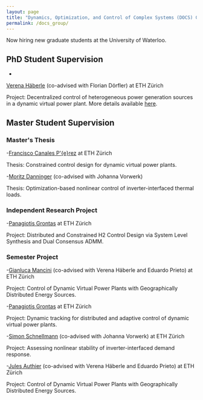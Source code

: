 ```yaml
---
layout: page
title: "Dynamics, Optimization, and Control of Complex Systems (DOCS) Group"
permalink: /docs_group/
---
```


Now hiring new graduate students at the University of Waterloo.

## PhD Student Supervision

-
[Verena Häberle](https://control.ee.ethz.ch/people/profile.verena-haeberle.html)
(co-advised with Florian Dörfler) at ETH Zürich

Project: Decentralized control of heterogeneous power generation sources in a
dynamic virtual power plant. More details available
[here](https://arxiv.org/pdf/2108.00925.pdf).

## Master Student Supervision

### Master's Thesis

-[Francisco Canales P\'{e}rez](https://ch.linkedin.com/in/francisco-canales-perez?trk=public_profile_browsemap) at ETH Zürich

Thesis: Constrained control design for dynamic virtual power plants.

-[Moritz Danninger](https://ch.linkedin.com/in/moritz-danninger-7b9075206) (co-advised with Johanna Vorwerk)

Thesis: Optimization-based nonlinear control of inverter-interfaced thermal
loads.

### Independent Research Project

-[Panagiotis Grontas](https://ch.linkedin.com/in/panagiotis-grontas-4517b0184?challengeId=AQGj7S-mw_btlgAAAYHfkq0WLxcMk423Q8NZ-rU2p4IoMVZrkWTmuFOlRsKO25BmXdayGh1f9ZIt0jItaCAKnKYO7kXFK2Gbww&submissionId=3c190ec8-b3f5-ff16-6ff5-dbe3806d846c&challengeSource=AgEDv5-8G_AKuwAAAYHfktOjudFUdYZAX8KYU8oEUZ3OJnt2ApZn8tKL2TUDuBg&challegeType=AgE9UbE1HZJBSAAAAYHfktOmgi2TI2rsFEUR6JqDpkKhCs8fGk2cXLA&memberId=AgGB5AZOzNSoSQAAAYHfktOpbxIrc9FQOUYhidAUOGkm_gI&recognizeDevice=AgEJIz-VWDEnjwAAAYHfktOsXAXbkflPjJSxE0IE5ZeVw7F0a_h2) at ETH Zürich

Project: Distributed and Constrained H2 Control Design via System Level
Synthesis and Dual Consensus ADMM.

### Semester Project

-[Gianluca Mancini](https://ch.linkedin.com/in/gianluca-mancini-1a2586b2)
(co-advised with Verena Häberle and Eduardo Prieto)
at ETH Zürich

Project: Control of Dynamic Virtual Power Plants with Geographically
Distributed Energy Sources.

-[Panagiotis Grontas](https://ch.linkedin.com/in/panagiotis-grontas-4517b0184?challengeId=AQGj7S-mw_btlgAAAYHfkq0WLxcMk423Q8NZ-rU2p4IoMVZrkWTmuFOlRsKO25BmXdayGh1f9ZIt0jItaCAKnKYO7kXFK2Gbww&submissionId=3c190ec8-b3f5-ff16-6ff5-dbe3806d846c&challengeSource=AgEDv5-8G_AKuwAAAYHfktOjudFUdYZAX8KYU8oEUZ3OJnt2ApZn8tKL2TUDuBg&challegeType=AgE9UbE1HZJBSAAAAYHfktOmgi2TI2rsFEUR6JqDpkKhCs8fGk2cXLA&memberId=AgGB5AZOzNSoSQAAAYHfktOpbxIrc9FQOUYhidAUOGkm_gI&recognizeDevice=AgEJIz-VWDEnjwAAAYHfktOsXAXbkflPjJSxE0IE5ZeVw7F0a_h2) at ETH Zürich

Project: Dynamic tracking for distributed and adaptive control of dynamic
virtual power plants.

-[Simon Schnellmann](https://ch.linkedin.com/in/simon-schnellmann)
(co-advised with Johanna Vorwerk) at ETH Zürich

Project: Assessing nonlinear stability of inverter-interfaced demand response.

-[Jules Authier](https://www.linkedin.com/in/jules-authier-972105207/)
(co-advised with Verena Häberle and Eduardo Prieto) at ETH Zürich

Project: Control of Dynamic Virtual Power Plants with Geographically
Distributed Energy Sources.